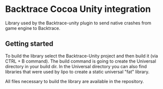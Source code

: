 # Backtrace Cocoa Unity integration

Library used by the Backtrace-unity plugin to send native crashes from game engine to Backtrace.

## Getting started

To build the library select the Backtrace-Unity project and then build it (via CTRL + B command). The build command is going to
create the Universal directory in your build dir. In the Universal directory you can also find libraries that were used by lipo
to create a static universal "fat" library.

All files necessary to build the library are available in the repository.
